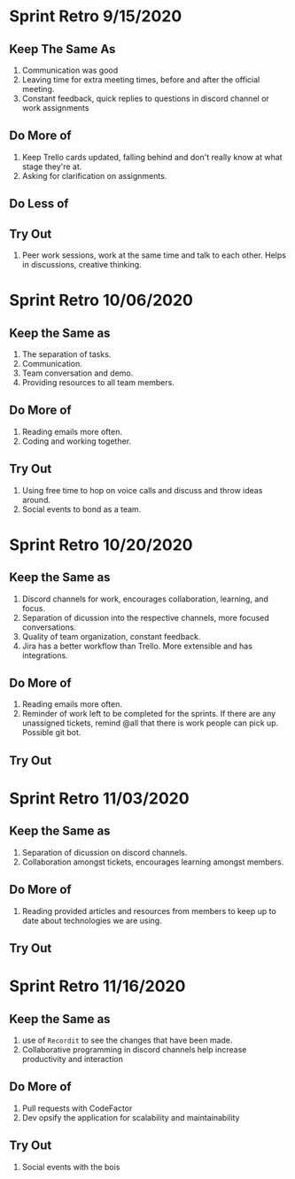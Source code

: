 # Sprint Retro 9/15/2020

## Keep The Same As
1. Communication was good
2. Leaving time for extra meeting times, before and after the official meeting.
3. Constant feedback, quick replies to questions in discord channel or work assignments

## Do More of
1. Keep Trello cards updated, falling behind and don't really know at what stage they're at.
2. Asking for clarification on assignments.

## Do Less of

## Try Out
1. Peer work sessions, work at the same time and talk to each other. Helps in discussions, creative thinking.


# Sprint Retro 10/06/2020

## Keep the Same as
1. The separation of tasks.
2. Communication.
3. Team conversation and demo.
4. Providing resources to all team members.

## Do More of
1. Reading emails more often.
2. Coding and working together.

## Try Out
1. Using free time to hop on voice calls and discuss and throw ideas around.
2. Social events to bond as a team.


# Sprint Retro 10/20/2020

## Keep the Same as
1. Discord channels for work, encourages collaboration, learning, and focus.
2. Separation of dicussion into the respective channels, more focused conversations.
3. Quality of team organization, constant feedback.
4. Jira has a better workflow than Trello. More extensible and has integrations.

## Do More of
1. Reading emails more often.
2. Reminder of work left to be completed for the sprints. If there are any unassigned tickets, remind @all that there is work people can pick up. Possible git bot.

## Try Out

# Sprint Retro 11/03/2020

## Keep the Same as
1. Separation of dicussion on discord channels.
2. Collaboration amongst tickets, encourages learning amongst members.

## Do More of
1. Reading provided articles and resources from members to keep up to date about technologies we are using.

## Try Out

# Sprint Retro 11/16/2020

## Keep the Same as
1. use of `Recordit` to see the changes that have been made.
2. Collaborative programming in discord channels help increase productivity and interaction

## Do More of
1. Pull requests with CodeFactor
2. Dev opsify the application for scalability and maintainability

## Try Out
1. Social events with the bois
